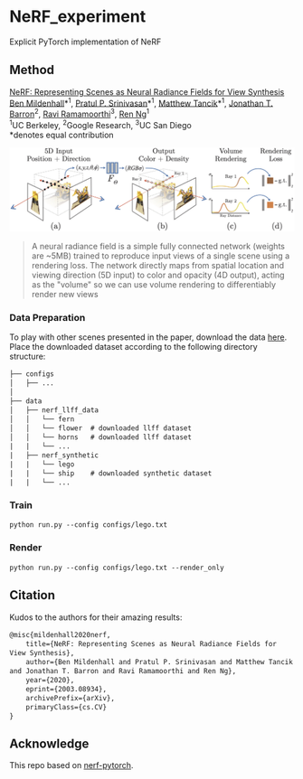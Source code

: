 # NeRF_experiment

Explicit PyTorch implementation of NeRF

## Method

[NeRF: Representing Scenes as Neural Radiance Fields for View Synthesis](http://tancik.com/nerf)  
[Ben Mildenhall](https://people.eecs.berkeley.edu/~bmild/)\*<sup>1</sup>,
[Pratul P. Srinivasan](https://people.eecs.berkeley.edu/~pratul/)\*<sup>1</sup>,
[Matthew Tancik](http://tancik.com/)\*<sup>1</sup>,
[Jonathan T. Barron](http://jonbarron.info/)<sup>2</sup>,
[Ravi Ramamoorthi](http://cseweb.ucsd.edu/~ravir/)<sup>3</sup>,
[Ren Ng](https://www2.eecs.berkeley.edu/Faculty/Homepages/yirenng.html)<sup>1</sup> <br>
<sup>1</sup>UC Berkeley, <sup>2</sup>Google Research, <sup>3</sup>UC San Diego  
\*denotes equal contribution

<img src='assets/pipeline.jpg'/>

> A neural radiance field is a simple fully connected network (weights are ~5MB) trained to reproduce input views of a
> single scene using a rendering loss. The network directly maps from spatial location and viewing direction (5D input) to
> color and opacity (4D output), acting as the "volume" so we can use volume rendering to differentiably render new views

### Data Preparation

To play with other scenes presented in the paper, download the
data [here](https://drive.google.com/drive/folders/128yBriW1IG_3NJ5Rp7APSTZsJqdJdfc1). Place the downloaded dataset
according to the following directory structure:

```
├── configs                                                                                                       
│   ├── ...                                                                                     
│                                                                                               
├── data                                                                                                                                                                                                       
│   ├── nerf_llff_data                                                                                                  
│   │   └── fern                                                                                                                             
│   │   └── flower  # downloaded llff dataset                                                                                  
│   │   └── horns   # downloaded llff dataset
|   |   └── ...
|   ├── nerf_synthetic
|   |   └── lego
|   |   └── ship    # downloaded synthetic dataset
|   |   └── ...
```

### Train

```commandline
python run.py --config configs/lego.txt
```

### Render

```commandline
python run.py --config configs/lego.txt --render_only
```

## Citation

Kudos to the authors for their amazing results:

```
@misc{mildenhall2020nerf,
    title={NeRF: Representing Scenes as Neural Radiance Fields for View Synthesis},
    author={Ben Mildenhall and Pratul P. Srinivasan and Matthew Tancik and Jonathan T. Barron and Ravi Ramamoorthi and Ren Ng},
    year={2020},
    eprint={2003.08934},
    archivePrefix={arXiv},
    primaryClass={cs.CV}
}
```

## Acknowledge

This repo based on [nerf-pytorch](https://github.com/yenchenlin/nerf-pytorch).